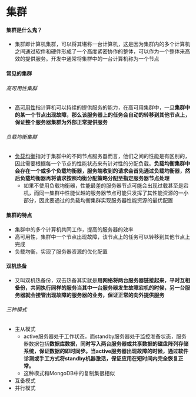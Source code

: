 # 集群

#### 集群是什么鬼？
- 集群即计算机集群，可以将其堪称一台计算机，这是因为集群内的多个计算机之间通过软件和硬件形成了一个高度紧密协作的整体，可以作为一个整体来高效的提供服务。开发中通常将集群中的一台计算机称为一个节点


#### 常见的集群

###### 高可用性集群
- [高可用性](clusters.md)指计算机可以持续的提供服务的能力，在高可用集群中，一旦**集群中的某一个节点出现故障，那么该服务器上的任务会自动的转移到其他节点上，保证整个服务器集群为外部正常提供服务**

###### 负载均衡集群
- [负载均衡](load_balancing.md)指对于集群中的不同节点服务器而言，他们之间的性能是有区别的，因此需要根据每一个节点的性能状态来有针对性的分配负载。**负载均衡集群中会存在一个或多个负载均衡器，服务端收到的请求会首先通过负载均衡器，然后负载均衡器再将请求按照均衡分配策略分配至指定服务器节点处理**
	- 如果不使用负载均衡器，性能最差的服务器节点可能会出现过载甚至是宕机，而同一集群中性能优越的服务器节点可能只发挥了其性能资源的一小部分，因此要通过的负载均衡集群实现服务器性能资源的最优配置


#### 集群的特点
- 集群中的多个计算机共同工作，提高的服务器的效率
- 高可用性，集群中一个节点出现故障，该节点上的任务可以转移到其他节点上完成
- 负载均衡，实现了服务器资源的优化配置

#### 双机热备
- 又叫双机热备份，双击热备其实就是**用网络将两台服务器链接起来，平时互相备份，共同执行同样的服务当其中一台服务器发生故障宕机的时候，另一台服务器就会接管出现故障的服务器的业务，保证正常的向外提供服务**

###### 三种模式
- 主从模式
	- active服务器处于工作状态，而standby服务器处于监控准备状态，服务器数据包括**数据库数据，同时写入两台服务器或共享数据的磁盘阵列存储系统，保证数据的即时同步。当active服务器出现故障的时候，通过软件诊测或手工方式将standby机器激活，保证应用在短时间内完全恢复正常。**
	- 这种模式和MongoDB中的复制集很相似
- 互备模式
- 并行模式
